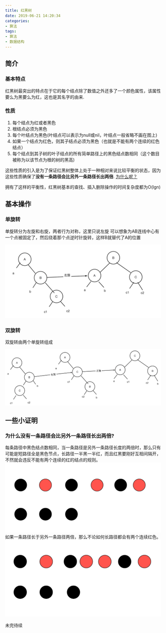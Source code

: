```yaml
---
title: 红黑树
date: 2019-06-21 14:20:34
categories:
- 算法
tags: 
- 算法
- 数据结构
---
```


## 简介

### 基本特点
红黑树最突出的特点在于它的每个结点除了数值之外还多了一个颜色属性，该属性要么为黑要么为红，这也是其名字的由来.

### 性质

1. 每个结点为红或者黑色
2. 根结点必须为黑色
3. 每个叶结点为黑色(叶结点可以表示为null或nil，叶结点一般省略不画在图上)
4. 如果一个结点为红色，则其子结点必须为黑色（也就是不能有两个连续的红色结点）
5. 每个结点到其子树的叶子结点的所有简单路径上的黑色结点数相同（这个数目被称为以该节点为根的树的黑高)

这些性质的引入是为了保证红黑树整体上处于一种相对来说比较平衡的状态，因为这些性质确保了**没有一条路径会比另外一条路径长出两倍**.    [为什么呢？](#no_double_length_row)

拥有了这样的平衡性，红黑树基本的查找、插入删除操作的时间复杂度都为O(lgn)

<!--more -->


## 基本操作

### 单旋转

单旋转分为左旋和右旋，两者行为对称，这里只说左旋
可以想象为AB连线中心有一个点被固定了，然后绕着那个点逆时针旋转，这样B就替代了A的位置

![左旋](/single_spin.jpg)


<!--more-->

### 双旋转

双旋转由两个单旋转组成

![双旋](/double_spin.jpg)


## 一些小证明

### <a name="no_double_length_row">为什么没有一条路径会比另外一条路径长出两倍?</a>

每条路径中黑色结点数相同，当一条路径是另外一条路径长度的两倍时，那么只有可能是短路径全是黑色节点，长路径一半黑一半红，而且红黑要刚好互相间隔开，不然就会违反不能有两个连续的红的结点的规则。
![double_length](/double.jpg)
如果一条路径长于另外一条路径两倍，那么不论如何长路径都会有两个连续红色。
![more_than_double_length](/double1.jpg)

未完待续
